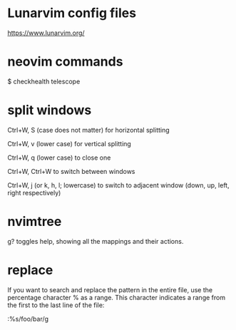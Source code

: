 # Lunarvim config files

https://www.lunarvim.org/

# neovim commands
  $ checkhealth telescope

# split windows
Ctrl+W, S (case does not matter) for horizontal splitting

Ctrl+W, v (lower case) for vertical splitting

Ctrl+W, q (lower case) to close one

Ctrl+W, Ctrl+W to switch between windows

Ctrl+W, j (or k, h, l; lowercase) to switch to adjacent window (down, up, left, right respectively)

# nvimtree

g? toggles help, showing all the mappings and their actions.

# replace
If you want to search and replace the pattern in the entire file, use the percentage character % as a range. This character indicates a range from the first to the last line of the file:

:%s/foo/bar/g




